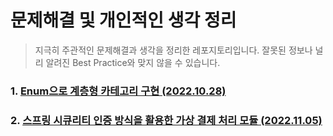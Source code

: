 # 문제해결 및 개인적인 생각 정리

> 지극히 주관적인 문제해결과 생각을 정리한 레포지토리입니다. 
> 잘못된 정보나 널리 알려진 Best Practice와 맞지 않을 수 있습니다. 


### 1. [Enum으로 계층형 카테고리 구현 (2022.10.28)](https://github.com/eatnuh/devthink/tree/main/src/main/resources/category)
### 2. [스프링 시큐리티 인증 방식을 활용한 가상 결제 처리 모듈 (2022.11.05)](https://github.com/eatnuh/devthink/tree/main/src/main/resources/payment)


